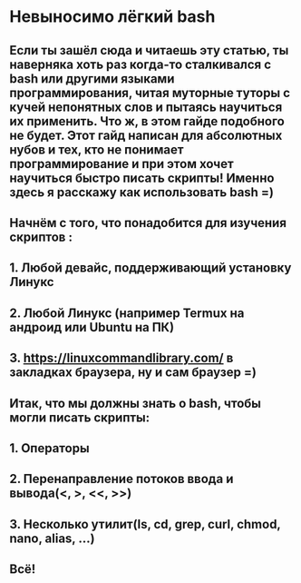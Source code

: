 # Невыносимо лёгкий bash
## Если ты зашёл сюда и читаешь эту статью, ты наверняка хоть раз когда-то сталкивался с bash или другими языками программирования, читая муторные туторы с кучей непонятных слов и пытаясь научиться их применить. Что ж, в этом гайде подобного не будет. Этот гайд написан для абсолютных нубов и тех, кто не понимает программирование и при этом хочет научиться быстро писать скрипты! Именно здесь я расскажу как использовать bash =)
## Начнём с того, что понадобится для изучения скриптов :
## 1. Любой девайс, поддерживающий установку Линукс
## 2. Любой Линукс (например Termux на андроид или Ubuntu на ПК)
## 3. https://linuxcommandlibrary.com/ в закладках браузера, ну и сам браузер =)
## Итак, что мы должны знать о bash, чтобы могли писать скрипты:
## 1. Операторы
## 2. Перенаправление потоков ввода и вывода(<, >, <<, >>)
## 3. Несколько утилит(ls, cd, grep, curl, chmod, nano, alias, ...)
## Всё!
